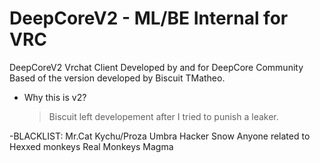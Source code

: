# DeepCoreV2 - ML/BE Internal for VRC
DeepCoreV2 Vrchat Client Developed by and for DeepCore Community
Based of the version developed by Biscuit TMatheo.

- Why this is v2?
  > Biscuit left developement after I tried to punish a leaker.

-BLACKLIST:
Mr.Cat
Kychu/Proza
Umbra
Hacker
Snow
Anyone related to Hexxed monkeys
Real Monkeys
Magma



